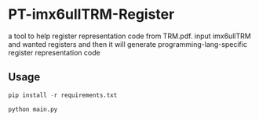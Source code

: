 # PT-imx6ullTRM-Register
a tool to help register representation code from TRM.pdf. input imx6ullTRM and wanted registers and then it will generate programming-lang-specific register representation code

## Usage

```python
pip install -r requirements.txt

python main.py
```
